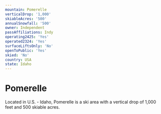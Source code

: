 ```yaml
---
mountain: Pomerelle
verticalDrop: '1,000'
skiableAcres: '500'
annualSnowfall: '500'
owner: Independent
passAffiliations: Indy
operating2425: 'Yes'
operated2324: 'Yes'
surfaceLiftsOnly: 'No'
openToPublic: 'Yes'
skied: 'No'
country: USA
state: Idaho
---
```


# Pomerelle

Located in U.S. - Idaho, Pomerelle is a ski area with a vertical drop of 1,000 feet and 500 skiable acres.
